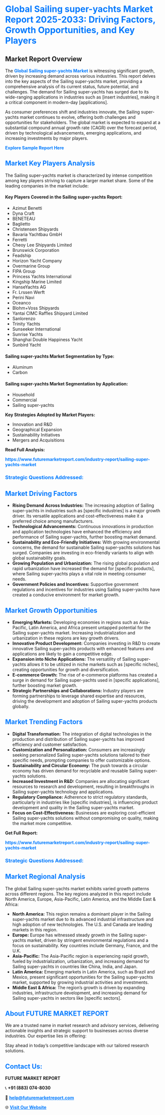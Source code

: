 <h1 style="color: #007BFF;">Global Sailing super-yachts Market Report 2025-2033: Driving Factors, Growth Opportunities, and Key Players</h1>

<section id="overview">
<h2>Market Report Overview</h2>
<p>The <a href="https://www.futuremarketreport.com/industry-report/sailing-super-yachts-market" style="color: #007BFF; text-decoration: none;"><strong>Global Sailing super-yachts Market</strong></a> is witnessing significant growth, driven by increasing demand across various industries. This report delves into the key aspects of the Sailing super-yachts market, providing a comprehensive analysis of its current status, future potential, and challenges. The demand for Sailing super-yachts has surged due to its wide-ranging applications in industries such as [insert industries], making it a critical component in modern-day [applications].</p>
<p>As consumer preferences shift and industries innovate, the Sailing super-yachts market continues to evolve, offering both challenges and opportunities for stakeholders. The global market is expected to expand at a substantial compound annual growth rate (CAGR) over the forecast period, driven by technological advancements, emerging applications, and increasing investments by major players.</p>
</section>

<section id="overview">
<p><a href="https://www.futuremarketreport.com/request-sample/reportId=128131" style="color: #007BFF; text-decoration: none;"><strong>Explore Sample Report Here</strong></a></p>
</section>

<section id="key-players">
<h2 style="color: #007BFF;">Market Key Players Analysis</h2>
<p>The Sailing super-yachts market is characterized by intense competition among key players striving to capture a larger market share. Some of the leading companies in the market include:</p>
<h4>Key Players Covered in the Sailing super-yachts Report:</h4>
<ul><li>Azimut Benetti</li><li>Dyna Craft</li><li>BENETEAU</li><li>Baglietto</li><li>Christensen Shipyards</li><li>Bavaria Yachtbau GmbH</li><li>Ferretti</li><li>Cheoy Lee Shipyards Limited</li><li>Brunswick Corporation</li><li>Feadship</li><li>Horizon Yacht Company</li><li>Overmarine Group</li><li>FIPA Group</li><li>Princess Yachts International</li><li>Kingship Marine Limited</li><li>HanseYachts AG</li><li>Fr. Lrssen Werft</li><li>Perini Navi</li><li>Oceanco</li><li>Blohm+Voss Shipyards</li><li>Yantai CIMC Raffles Shipyard Limited</li><li>Sanlorenzo</li><li>Trinity Yachts</li><li>Sunseeker International</li><li>Sunrise Yachts</li><li>Shanghai Double Happiness Yacht</li><li>Sunbird Yacht</li></ul>
<h4>Sailing super-yachts Market Segmentation by Type:</h4>
<ul><li>Aluminum</li><li>Carbon</li></ul>

<h4>Sailing super-yachts Market Segmentation by Application:</h4>
<ul><li>Household</li><li>Commercial</li><li>Sailing super-yachts</li></ul>
<p><strong>Key Strategies Adopted by Market Players:</strong></p>
<ul>
<li>Innovation and R&D</li>
<li>Geographical Expansion</li>
<li>Sustainability Initiatives</li>
<li>Mergers and Acquisitions</li>
</ul>
</section>

<section>
<p><strong>Read Full Analysis: </strong></p><a href="https://www.futuremarketreport.com/industry-report/sailing-super-yachts-market" style="color: #007BFF; text-decoration: none;"><strong>https://www.futuremarketreport.com/industry-report/sailing-super-yachts-market</strong></a>
<h3 style="color: #007BFF;">Strategic Questions Addressed:</h3>
</section>

<section id="driving-factors">
<h2 style="color: #007BFF;">Market Driving Factors</h2>
<ul>
<li><strong>Rising Demand Across Industries:</strong> The increasing adoption of Sailing super-yachts in industries such as [specific industries] is a major growth driver. Its versatile applications and cost-effectiveness make it a preferred choice among manufacturers.</li>
<li><strong>Technological Advancements:</strong> Continuous innovations in production and application technologies have enhanced the efficiency and performance of Sailing super-yachts, further boosting market demand.</li>
<li><strong>Sustainability and Eco-Friendly Initiatives:</strong> With growing environmental concerns, the demand for sustainable Sailing super-yachts solutions has surged. Companies are investing in eco-friendly variants to align with global sustainability goals.</li>
<li><strong>Growing Population and Urbanization:</strong> The rising global population and rapid urbanization have increased the demand for [specific products], where Sailing super-yachts plays a vital role in meeting consumer needs.</li>
<li><strong>Government Policies and Incentives:</strong> Supportive government regulations and incentives for industries using Sailing super-yachts have created a conducive environment for market growth.</li>
</ul>
</section>

<section id="growth-opportunities">
<h2 style="color: #007BFF;">Market Growth Opportunities</h2>
<ul>
<li><strong>Emerging Markets:</strong> Developing economies in regions such as Asia-Pacific, Latin America, and Africa present untapped potential for the Sailing super-yachts market. Increasing industrialization and urbanization in these regions are key growth drivers.</li>
<li><strong>Innovative Product Development:</strong> Companies investing in R&D to create innovative Sailing super-yachts products with enhanced features and applications are likely to gain a competitive edge.</li>
<li><strong>Expansion into Niche Applications:</strong> The versatility of Sailing super-yachts allows it to be utilized in niche markets such as [specific niches], creating opportunities for growth and diversification.</li>
<li><strong>E-commerce Growth:</strong> The rise of e-commerce platforms has created a surge in demand for Sailing super-yachts used in [specific applications], further boosting market growth.</li>
<li><strong>Strategic Partnerships and Collaborations:</strong> Industry players are forming partnerships to leverage shared expertise and resources, driving the development and adoption of Sailing super-yachts products globally.</li>
</ul>
</section>

<section id="trending-factors">
<h2 style="color: #007BFF;">Market Trending Factors</h2>
<ul>
<li><strong>Digital Transformation:</strong> The integration of digital technologies in the production and distribution of Sailing super-yachts has improved efficiency and customer satisfaction.</li>
<li><strong>Customization and Personalization:</strong> Consumers are increasingly seeking personalized Sailing super-yachts solutions tailored to their specific needs, prompting companies to offer customizable options.</li>
<li><strong>Sustainability and Circular Economy:</strong> The push towards a circular economy has driven demand for recyclable and reusable Sailing super-yachts solutions.</li>
<li><strong>Increased Investment in R&D:</strong> Companies are allocating significant resources to research and development, resulting in breakthroughs in Sailing super-yachts technology and applications.</li>
<li><strong>Regulatory Compliance:</strong> Adherence to strict regulatory standards, particularly in industries like [specific industries], is influencing product development and quality in the Sailing super-yachts market.</li>
<li><strong>Focus on Cost-Effectiveness:</strong> Businesses are exploring cost-efficient Sailing super-yachts solutions without compromising on quality, making the market more competitive.</li>
</ul>
</section>

<section>
<p><strong>Get Full Report: </strong></p><a href="https://www.futuremarketreport.com/industry-report/sailing-super-yachts-market" style="color: #007BFF; text-decoration: none;"><strong>https://www.futuremarketreport.com/industry-report/sailing-super-yachts-market</strong></a>
<h3 style="color: #007BFF;">Strategic Questions Addressed:</h3>
</section>


<section id="regional-analysis">
<h2 style="color: #007BFF;">Market Regional Analysis</h2>
<p>The global Sailing super-yachts market exhibits varied growth patterns across different regions. The key regions analyzed in this report include North America, Europe, Asia-Pacific, Latin America, and the Middle East & Africa:</p>
<ul>
<li><strong>North America:</strong> This region remains a dominant player in the Sailing super-yachts market due to its advanced industrial infrastructure and high adoption of new technologies. The U.S. and Canada are leading markets in this region.</li>
<li><strong>Europe:</strong> Europe has witnessed steady growth in the Sailing super-yachts market, driven by stringent environmental regulations and a focus on sustainability. Key countries include Germany, France, and the U.K.</li>
<li><strong>Asia-Pacific:</strong> The Asia-Pacific region is experiencing rapid growth, fueled by industrialization, urbanization, and increasing demand for Sailing super-yachts in countries like China, India, and Japan.</li>
<li><strong>Latin America:</strong> Emerging markets in Latin America, such as Brazil and Mexico, present significant opportunities for the Sailing super-yachts market, supported by growing industrial activities and investments.</li>
<li><strong>Middle East & Africa:</strong> The region’s growth is driven by expanding industries, infrastructure development, and increasing demand for Sailing super-yachts in sectors like [specific sectors].</li>
</ul>
</section>

<footer>
<h2 style="color: #007BFF;">About FUTURE MARKET REPORT</h2>
<p>We are a trusted name in market research and advisory services, delivering actionable insights and strategic support to businesses across diverse industries. Our expertise lies in offering:</p>

<p>Stay ahead in today’s competitive landscape with our tailored research solutions.</p>

<h2 style="color: #007BFF;">Contact Us:</h2>
<p><strong>FUTURE MARKET REPORT</strong></p>
<p>📞 <strong>+91 (883) 074-8030</strong></p>
<p>📧 <strong><a href="mailto:help@futuremarketreport.com" style="color: #007BFF;">help@futuremarketreport.com</a></strong></p>
<p>🌐 <strong><a href="https://www.futuremarketreport.com/" style="color: #007BFF;">Visit Our Website</a></strong></p>
</footer>